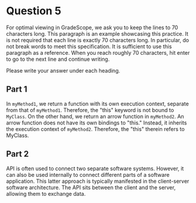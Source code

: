 # Question 5

For optimal viewing in GradeScope, we ask you to keep the lines to 70
characters long. This paragraph is an example showcasing this
practice.
It is not required that each line is exactly 70 characters long. In
particular, do not break words to meet this specification. It is
sufficient to use this paragraph as a reference. When you reach
roughly 70 characters, hit enter to go to the next line and continue
writing.

Please write your answer under each heading.

## Part 1

In `myMethod1`, we return a function with its own execution context, 
separate from that of `myMethod1`. Therefore, the "this" keyword is 
not bound to `MyClass`. On the other hand, we return an arrow function 
in `myMethod2`. An arrow function does not have its own bindings 
to "this." Instead, it inherits the execution context of `myMethod2`. 
Therefore, the "this" therein refers to MyClass.


## Part 2


API is often used to connect two separate software systems. 
However, it can also be used internally to connect different parts of 
a software application. This latter approach is typically manifested 
in the client-server software architecture. The API sits between the 
client and the server, allowing them to exchange data. 